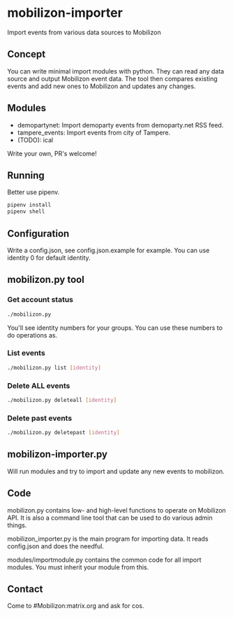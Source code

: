 # mobilizon-importer

Import events from various data sources to Mobilizon

## Concept

You can write minimal import modules with python. They can read any data source and output Mobilizon event data.
The tool then compares existing events and add new ones to Mobilizon and updates any changes.

## Modules

* demopartynet: Import demoparty events from demoparty.net RSS feed.
* tampere_events: Import events from city of Tampere.
* (TODO): ical

Write your own, PR's welcome!

## Running

Better use pipenv.

```bash
pipenv install
pipenv shell
```


## Configuration

Write a config.json, see config.json.example for example. You can use identity 0 for default identity.

## mobilizon.py tool

### Get account status

```bash
./mobilizon.py
```

You'll see identity numbers for your groups. You can use these numbers to do operations as.

### List events

```bash
./mobilizon.py list [identity]
```

### Delete ALL events

```bash
./mobilizon.py deleteall [identity]
```

### Delete past events

```bash
./mobilizon.py deletepast [identity]
```

## mobilizon-importer.py

Will run modules and try to import and update any new events to mobilizon.

## Code

mobilizon.py contains low- and high-level functions to operate on Mobilizon API. It is also a command line tool
that can be used to do various admin things.

mobilizon_importer.py is the main program for importing data. It reads config.json and does the needful.

modules/importmodule.py contains the common code for all import modules. You must inherit your module from this.

## Contact

Come to #Mobilizon:matrix.org and ask for cos.
